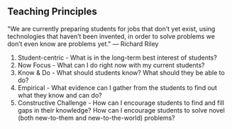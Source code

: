 Teaching Principles
-----

"We are currently preparing students for jobs that don’t yet exist, using technologies that haven’t been invented, in order to solve problems we don’t even know are problems yet."
— Richard Riley

1. Student-centric - What is in the long-term best interest of students?
1. Now Focus - What can I do right now with my current students?
1. Know & Do - What should students know? What should they be able to do?
1. Empirical - What evidence can I gather from the students to find out what they know and can do?
1. Constructive Challenge - How can I encourage students to find and fill gaps in their knowledge? How can I encourage students to solve novel (both new-to-them and new-to-the-world) problems?
